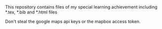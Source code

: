 This repository contains files of my special learning achievement including *.tex, *.bib and *.html files

Don't steal the google maps api keys or the mapbox access token.
